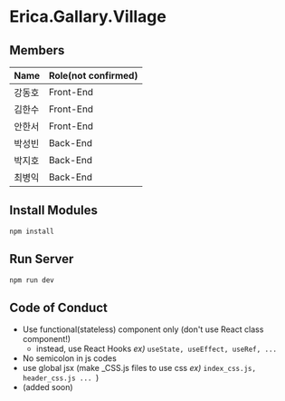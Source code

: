 <h1>Erica.Gallary.Village</h1>


## Members

| Name   | Role(not confirmed) |
| ------ | -------------------- |
| 강동호 | Front-End      |
| 김한수 | Front-End      |
| 안한서 | Front-End      |
| 박성빈 | Back-End       |
| 박지호 | Back-End       |
| 최병익 | Back-End       |

<h2> Install Modules </h2>
<pre><code>npm install
</code></pre>

<h2>Run Server</h2>
<pre><code>npm run dev</code></pre>


## Code of Conduct

* Use functional(stateless) component only (don't use React class component!)
  * instead, use React Hooks  *ex)*  `useState, useEffect, useRef, ...`
* No semicolon in js codes
* use global jsx (make _CSS.js files to use css *ex)* `index_css.js, header_css.js ... `)
* (added soon)
